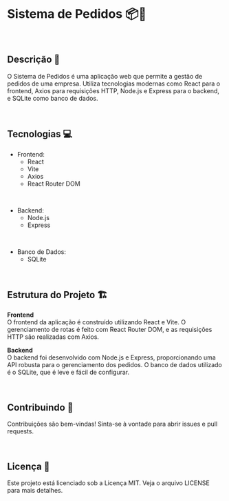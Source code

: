 # Sistema de Pedidos 📦🛒

<br>

## Descrição 📝
O Sistema de Pedidos é uma aplicação web que permite a gestão de pedidos de uma empresa. Utiliza tecnologias modernas como React para o frontend, Axios para requisições HTTP, Node.js e Express para o backend, e SQLite como banco de dados.

<br>

## Tecnologias 💻
- Frontend: <br>
    - React <br>
    - Vite <br>
    - Axios <br>
    - React Router DOM <br>

<br>

- Backend: <br>
    - Node.js <br>
    - Express <br>

<br>

- Banco de Dados: <br>
    - SQLite <br>

<br>

## Estrutura do Projeto 🏗️
**Frontend** <br>
O frontend da aplicação é construído utilizando React e Vite. O gerenciamento de rotas é feito com React Router DOM, e as requisições HTTP são realizadas com Axios.<br>

**Backend** <br>
O backend foi desenvolvido com Node.js e Express, proporcionando uma API robusta para o gerenciamento dos pedidos. O banco de dados utilizado é o SQLite, que é leve e fácil de configurar.

<br>

## Contribuindo 🤝
Contribuições são bem-vindas! Sinta-se à vontade para abrir issues e pull requests. <br>

<br>

## Licença 📄
Este projeto está licenciado sob a Licença MIT. Veja o arquivo LICENSE para mais detalhes.
